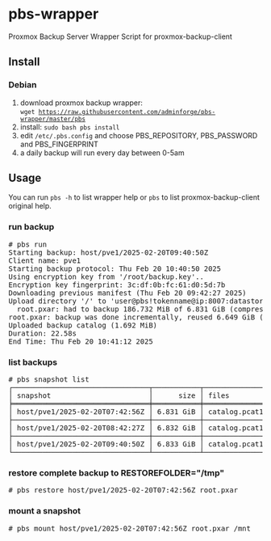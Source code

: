 # pbs-wrapper
Proxmox Backup Server Wrapper Script for proxmox-backup-client

## Install
### Debian

1) download proxmox backup wrapper:<br>
<code>wget https://raw.githubusercontent.com/adminforge/pbs-wrapper/master/pbs</code>
2) install: <code>sudo bash pbs install</code>
3) edit <code>/etc/.pbs.config</code> and choose PBS_REPOSITORY, PBS_PASSWORD and PBS_FINGERPRINT
4) a daily backup will run every day between 0-5am

## Usage
You can run <code>pbs -h</code> to list wrapper help or <code>pbs</code> to list proxmox-backup-client original help. <p>

### run backup
<pre>
# pbs run
Starting backup: host/pve1/2025-02-20T09:40:50Z    
Client name: pve1    
Starting backup protocol: Thu Feb 20 10:40:50 2025    
Using encryption key from '/root/backup.key'..    
Encryption key fingerprint: 3c:df:0b:fc:61:d0:5d:7b    
Downloading previous manifest (Thu Feb 20 09:42:27 2025)    
Upload directory '/' to 'user@pbs!tokenname@ip:8007:datastore' as root.pxar.didx
  root.pxar: had to backup 186.732 MiB of 6.831 GiB (compressed 41.414 MiB) in 21.07 s (average 8.863 MiB/s)
root.pxar: backup was done incrementally, reused 6.649 GiB (97.3%)
Uploaded backup catalog (1.692 MiB)
Duration: 22.58s    
End Time: Thu Feb 20 10:41:12 2025  
</pre>

### list backups
<pre>
# pbs snapshot list
┌────────────────────────────────┬───────────┬────────────────────────────────────┐
│ snapshot                       │      size │ files                              │
╞════════════════════════════════╪═══════════╪════════════════════════════════════╡
│ host/pve1/2025-02-20T07:42:56Z │ 6.831 GiB │ catalog.pcat1 index.json root.pxar │
├────────────────────────────────┼───────────┼────────────────────────────────────┤
│ host/pve1/2025-02-20T08:42:27Z │ 6.832 GiB │ catalog.pcat1 index.json root.pxar │
├────────────────────────────────┼───────────┼────────────────────────────────────┤
│ host/pve1/2025-02-20T09:40:50Z │ 6.833 GiB │ catalog.pcat1 index.json root.pxar │
└────────────────────────────────┴───────────┴────────────────────────────────────┘
</pre>

### restore complete backup to RESTOREFOLDER="/tmp"
<pre>
# pbs restore host/pve1/2025-02-20T07:42:56Z root.pxar
</pre>

### mount a snapshot
<pre>
# pbs mount host/pve1/2025-02-20T07:42:56Z root.pxar /mnt
</pre>
